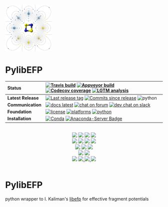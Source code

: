 <img src="https://github.com/loriab/pylibefp/blob/master/doc/source/resources/VFPt_octupole_wires_py.png" height=150>

# PylibEFP

| **Status** | [![Travis build](https://img.shields.io/travis/loriab/pylibefp/master.svg?logo=linux)](https://travis-ci.org/loriab/pylibefp) [![Appveyor build](https://img.shields.io/appveyor/ci/loriab/pylibefp.svg?logo=windows)](https://ci.appveyor.com/project/loriab/pylibefp) [![Codecov coverage](https://codecov.io/gh/loriab/pylibefp/branch/master/graph/badge.svg)](https://codecov.io/gh/loriab/pylibefp) [![LGTM analysis](https://img.shields.io/lgtm/grade/python/g/loriab/pylibefp.svg?logo=lgtm&logoWidth=18)](https://lgtm.com/projects/g/loriab/pylibefp/context:python) |
| :------ | :------- |
| **Latest Release** | [![Last release tag](https://img.shields.io/github/release/loriab/pylibefp.svg)](https://github.com/loriab/pylibefp/releases)  [![Commits since release](https://img.shields.io/github/commits-since/loriab/pylibefp/latest.svg)](https://github.com/loriab/pylibefp/releases) ![python](https://img.shields.io/badge/python-2.7%2C%203.5%2C%203.6-blue.svg) |
| **Communication** | [![docs latest](https://img.shields.io/badge/docs-latest-5077AB.svg?logo=read%20the%20docs)](http://psicode.org/pylibefpmanual/master/index.html) [![chat on forum](https://img.shields.io/badge/chat-on_forum-808493.svg)](http://forum.psicode.org/) [![dev chat on slack](https://img.shields.io/badge/dev_chat-on_slack-808493.svg?logo=slack)](https://join.slack.com/t/psi4/shared_invite/enQtNDUyOTYzNTE0NjQ3LWExZDhkY2U4MTM1ZDZlNTBkNjMyMDcxZmFkN2NmYmZkMzliNzY2ZDc2OTBlYTk5ZTA2OGRkNWYxNzJmN2QyYWM) |
| **Foundation** | [![license](https://img.shields.io/github/license/loriab/pylibefp.svg)](https://opensource.org/licenses/BSD-3-Clause) [![platforms](https://img.shields.io/conda/pn/psi4/pylibefp.svg)](https://anaconda.org/psi4/pylibefp) [![python](https://img.shields.io/badge/python-3.5+-blue.svg)](http://python3statement.org/) |
| **Installation** | [![Conda](https://img.shields.io/conda/v/psi4/pylibefp.svg)](https://anaconda.org/psi4/pylibefp) [![Anaconda-Server Badge](https://anaconda.org/psi4/pylibefp/badges/latest_release_relative_date.svg)](https://anaconda.org/psi4/pylibefp) |


<p align="center">
<br>
<!-- Commit -->
<a href="https://travis-ci.org/loriab/pylibefp"> <img src="https://img.shields.io/travis/loriab/pylibefp/master.svg?logo=travis"></a>
<a href="https://ci.appveyor.com/project/loriab/pylibefp"> <img src="https://ci.appveyor.com/api/projects/status/github/loriab/pylibefp?branch=master&svg=true" /></a>
<a href="https://codecov.io/gh/loriab/pylibefp"> <img src="https://codecov.io/gh/loriab/pylibefp/branch/master/graph/badge.svg" /></a>
<a href="https://lgtm.com/projects/g/loriab/pylibefp/context:python"> <img src="https://img.shields.io/lgtm/grade/python/g/loriab/pylibefp.svg?logo=lgtm&logoWidth=18" /></a>
<br>
<!-- Release & PR Activity -->
<a href="https://github.com/loriab/pylibefp/releases"> <img src="https://img.shields.io/github/release/loriab/pylibefp.svg" /></a>
<a href="https://github.com/loriab/pylibefp/releases"> <img src="https://img.shields.io/github/release-date/loriab/pylibefp.svg" /></a>
<a href="https://github.com/loriab/pylibefp/releases"> <img src="https://img.shields.io/github/commits-since/loriab/pylibefp/latest.svg" /></a>
<a href="https://github.com/loriab/pylibefp/graphs/contributors"> <img src="https://img.shields.io/github/commit-activity/y/loriab/pylibefp.svg" /></a>
<br>
<!-- Supported -->
<a href="https://opensource.org/licenses/BSD-3-Clause"> <img src="https://img.shields.io/github/license/loriab/pylibefp.svg" /></a>
<a href="#"> <img src="https://img.shields.io/badge/Platforms-Linux%2C%20MacOS%2C%20Windows%20WSL-orange.svg" /></a>
<a href="#"> <img src="https://img.shields.io/badge/python-3.5%2C%203.6%2C%203.7-blue.svg" /></a>
<br>
<!-- Project/Communication -->
<a href="http://psicode.org/pylibefpmanual/master/index.html"> <img src="https://img.shields.io/badge/docs-latest-5077AB.svg" /></a>
<a href="http://forum.psicode.org/"> <img src="https://img.shields.io/badge/chat-on_forum-5077AB.svg" /></a>
<br>
<!-- Obtain -->
<a href="https://anaconda.org/psi4/pylibefp"> <img src="https://anaconda.org/psi4/pylibefp/badges/installer/conda.svg" /></a>
<a href="https://anaconda.org/psi4/pylibefp"> <img src="https://anaconda.org/psi4/pylibefp/badges/platforms.svg" /> </a>
<a href="https://anaconda.org/psi4/pylibefp"> <img src="https://anaconda.org/psi4/pylibefp/badges/version.svg" /> </a>
<a href="https://anaconda.org/psi4/pylibefp"> <img src="https://anaconda.org/psi4/pylibefp/badges/latest_release_relative_date.svg" /> </a>
<br><br>
</p>

# PylibEFP
python wrapper to I. Kaliman's [libefp](https://libefp.github.io/) for effective fragment potentials
